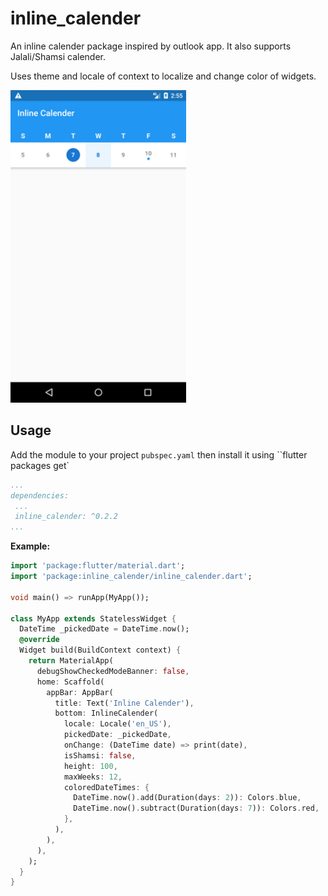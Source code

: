 # inline_calender

An inline calender package inspired by outlook app. It also supports Jalali/Shamsi calender.

Uses theme and locale of context to localize and change color of widgets.

<img src="https://github.com/omidh28/flutter_inline_calender/blob/master/screenshots/screenshot_01.png?raw=true" height="500">


## Usage

Add the module to your project ``pubspec.yaml`` then install it using ``flutter packages get`


``` yaml
...
dependencies:
 ...
 inline_calender: ^0.2.2
...
```

**Example:**

``` Dart
import 'package:flutter/material.dart';
import 'package:inline_calender/inline_calender.dart';

void main() => runApp(MyApp());

class MyApp extends StatelessWidget {
  DateTime _pickedDate = DateTime.now();
  @override
  Widget build(BuildContext context) {
    return MaterialApp(
      debugShowCheckedModeBanner: false,
      home: Scaffold(
        appBar: AppBar(
          title: Text('Inline Calender'),
          bottom: InlineCalender(
            locale: Locale('en_US'),
            pickedDate: _pickedDate,
            onChange: (DateTime date) => print(date),
            isShamsi: false,
            height: 100,
            maxWeeks: 12,
            coloredDateTimes: {
              DateTime.now().add(Duration(days: 2)): Colors.blue,
              DateTime.now().subtract(Duration(days: 7)): Colors.red,
            },
          ),
        ),
      ),
    );
  }
}
```